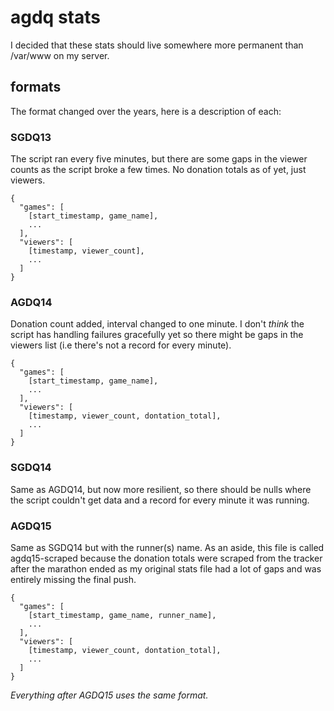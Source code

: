 # agdq stats
I decided that these stats should live somewhere more permanent than /var/www on my server.

## formats
The format changed over the years, here is a description of each:

### SGDQ13

The script ran every five minutes, but there are some gaps in the viewer counts as the script broke a few times. No donation totals as of yet, just viewers.

    {
      "games": [
        [start_timestamp, game_name],
        ...
      ],
      "viewers": [
        [timestamp, viewer_count],
        ...
      ]
    }

### AGDQ14

Donation count added, interval changed to one minute. I don't *think* the script has handling failures gracefully yet so there might be gaps in the viewers list (i.e there's not a record for every minute).

    {
      "games": [
        [start_timestamp, game_name],
        ...
      ],
      "viewers": [
        [timestamp, viewer_count, dontation_total],
        ...
      ]
    }

### SGDQ14

Same as AGDQ14, but now more resilient, so there should be nulls where the script couldn't get data and a record for every minute it was running.

### AGDQ15

Same as SGDQ14 but with the runner(s) name. As an aside, this file is called agdq15-scraped because the donation totals were scraped from the tracker after the marathon ended as my original stats file had a lot of gaps and was entirely missing the final push.

    {
      "games": [
        [start_timestamp, game_name, runner_name],
        ...
      ],
      "viewers": [
        [timestamp, viewer_count, dontation_total],
        ...
      ]
    }

*Everything after AGDQ15 uses the same format.*

